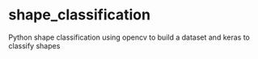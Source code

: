# shape_classification
Python shape classification using opencv to build a dataset and keras to classify shapes
